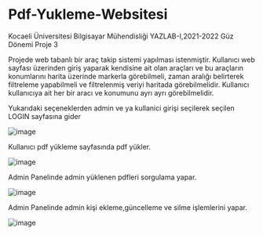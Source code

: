 # Pdf-Yukleme-Websitesi
Kocaeli Üniversitesi Bilgisayar Mühendisliği YAZLAB-I,2021-2022 Güz Dönemi Proje 3

Projede web tabanlı bir araç takip sistemi yapılması istenmiştir. Kullanıcı web sayfası üzerinden giriş yaparak kendisine ait olan araçları ve bu araçların konumlarını harita üzerinde markerla görebilmeli, zaman aralığı belirterek filtreleme yapabilmeli ve filtrelenmiş veriyi haritada görebilmelidir. Kullanıcı kullanıcıya ait her bir aracı ve konumunu ayrı ayrı görebilmelidir.

Yukarıdaki seçeneklerden admin ve ya kullanici girişi seçilerek seçilen LOGIN sayfasına gider

![image](https://user-images.githubusercontent.com/72103654/160680789-14b7240e-7828-4e58-a598-87944f5c9106.png)

Kullanıcı pdf yükleme sayfasında pdf yükler.

![image](https://user-images.githubusercontent.com/72103654/160680849-4e3e5fe2-0de5-4663-aa8d-2f4f7964308c.png)

Admin Panelinde admin yüklenen pdfleri sorgulama yapar.

![image](https://user-images.githubusercontent.com/72103654/160680924-aa172b7f-e78c-4551-96a2-13cf1ed66818.png)

Admin Panelinde admin kişi ekleme,güncelleme ve silme işlemlerini yapar.

![image](https://user-images.githubusercontent.com/72103654/160680955-b6a9e523-e26b-48ec-bc6a-2a28de03177e.png)


